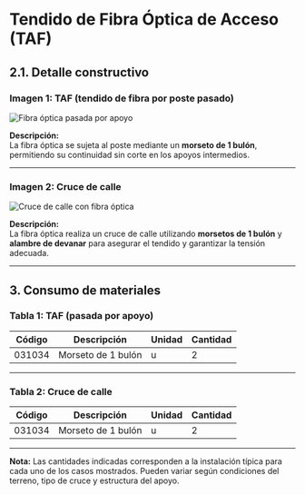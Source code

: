 # Tendido de Fibra Óptica de Acceso (TAF)

## 2.1. Detalle constructivo

### Imagen 1: TAF (tendido de fibra por poste pasado)

![Fibra óptica pasada por apoyo](./4fe7199e-fa36-4263-bcda-c48743ddac3a.png)

**Descripción:**  
La fibra óptica se sujeta al poste mediante un **morseto de 1 bulón**, permitiendo su continuidad sin corte en los apoyos intermedios.

---

### Imagen 2: Cruce de calle

![Cruce de calle con fibra óptica](./720b0192-fab6-4f08-867e-a67f591e8268.png)

**Descripción:**  
La fibra óptica realiza un cruce de calle utilizando **morsetos de 1 bulón** y **alambre de devanar** para asegurar el tendido y garantizar la tensión adecuada.

---

## 3. Consumo de materiales

### Tabla 1: TAF (pasada por apoyo)

| Código  | Descripción           | Unidad | Cantidad |
|---------|------------------------|--------|----------|
| 031034  | Morseto de 1 bulón     | u      | 2        |

---

### Tabla 2: Cruce de calle

| Código  | Descripción           | Unidad | Cantidad |
|---------|------------------------|--------|----------|
| 031034  | Morseto de 1 bulón     | u      | 2        |

---

**Nota:** Las cantidades indicadas corresponden a la instalación típica para cada uno de los casos mostrados. Pueden variar según condiciones del terreno, tipo de cruce y estructura del apoyo.
